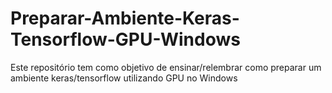 # Preparar-Ambiente-Keras-Tensorflow-GPU-Windows
Este repositório tem como objetivo de ensinar/relembrar como preparar um ambiente keras/tensorflow utilizando GPU no Windows
